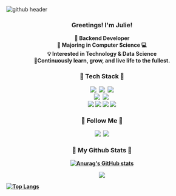 <!-- ![header](https://capsule-render.vercel.app/api?type=slice&color=gradient&height=160&section=header&text=Hi!%20I'm%20Hyein!&fontAlign=50&fontAlignY=70&fontSize=90&fontColor=000000)
 -->
![github header](https://user-images.githubusercontent.com/130271406/230815311-a0f7eba2-e2ac-443b-99eb-4d9abbdd0d56.jpg
)


<h3 align="center"> Greetings! I'm Julie!</h3>
<p align="center">
  <b>🧠 Backend Developer</b> <br>
  <b>🌱 Majoring in Computer Science 💻</b><br>
  <b>💡 Interested in Technology & Data Science <br>
  <b>🕺Continuously learn, grow, and live life to the fullest.
</p>

<h3 align="center">🚀 Tech Stack 🚀</h3>
<p align="center">
  <img src="https://img.shields.io/badge/Java-0099E5?style=flat-square&logo=java&logoColor=white"/></a>&nbsp
  <img src="https://img.shields.io/badge/Python-3766AB?style=flat-square&logo=Python&logoColor=white"/></a>&nbsp
  <img src="https://img.shields.io/badge/Spring-6DB33F?style=flat-square&logo=Spring&logoColor=white"/>
  <br>
  <img src="https://img.shields.io/badge/Intellijidea-000000?style=flat-square&logo=intellijidea&logoColor=white"/></a>&nbsp 
  <img src="https://img.shields.io/badge/VScode-007ACC?style=flat-square&logo=visualstudiocode&logoColor=white"/></a>&nbsp 
  <br>  
  <img src="https://img.shields.io/badge/AWS-232F3E?style=flat-square&logo=amazonaws&logoColor=white"/>
  <img src="https://img.shields.io/badge/Ubuntu-E95420?style=flat-square&logo=Ubuntu&logoColor=white"/>
  <img src="https://img.shields.io/badge/MySQL-4479A1?style=flat-square&logo=MySQL&logoColor=white"/>
  <img src="https://img.shields.io/badge/Postman-FF6C37?style=flat-square&logo=Postman&logoColor=white"/>
</p>

<h3 align="center">🌷 Follow Me 🌷</h3>
<p align="center">
  <a href="https://julie-mingu.tistory.com/"><img src="https://img.shields.io/badge/Tech%20Blog-E9568E?style=flat-square&logo=googlehome&logoColor=white&link=https://julie-mingu.tistory.com/"/></a>&nbsp
  <a href="mailto:jiyun3664@gmail.com"><img src="https://img.shields.io/badge/Gmail-FFCD00?style=flat-square&logo=Gmail&logoColor=white&link=jiyun3664@gmail.com"/></a>
</p>

<h3 align="center">🦄 My Github Stats 🦄</h3>
<div align="center">
 
[![Anurag's GitHub stats](https://github-readme-stats.vercel.app/api?username=julie-min&hide_title=true&show_icons=true&include_all_commits=true&disable_animations=true&theme=graywhite)](https://github.com/anuraghazra/github-readme-stats)
</div>
<p align="center">
<a href="https://hits.seeyoufarm.com"><img src="https://hits.seeyoufarm.com/api/count/incr/badge.svg?url=https%3A%2F%2Fgithub.com%2Fjulie-min&count_bg=%2363D1E9&title_bg=%23BDBFBD&icon=apachespark.svg&icon_color=%23FFFFFF&title=hits&edge_flat=false"/></a>
</p>


[![Top Langs](https://github-readme-stats.vercel.app/api/top-langs/?username=julie-min&layout=compact)](https://github.com/julie-min/github-readme-stats)
